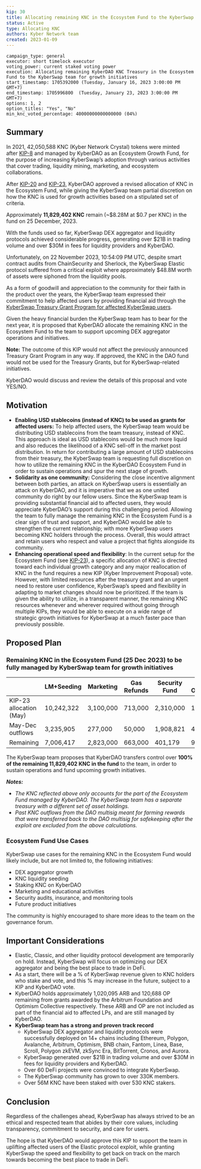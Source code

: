 ```yaml
---
kip: 30
title: Allocating remaining KNC in the Ecosystem Fund to the KyberSwap team for growth initiatives
status: Active
type: Allocating KNC
authors: Kyber Network team
created: 2023-01-09
---
```


```
campaign_type: general
executor: short timelock executor
voting_power: current staked voting power
execution: Allocating remaining KyberDAO KNC Treasury in the Ecosystem Fund to the KyberSwap team for growth initiatives
start_timestamp: 1705392000 (Tuesday, January 16, 2023 3:00:00 PM GMT+7)
end_timestamp: 1705996800  (Tuesday, January 23, 2023 3:00:00 PM GMT+7)
options: 1, 2
option_titles: "Yes", "No"
min_knc_voted_percentage: 40000000000000000 (04%)

```
## Summary

In 2021, 42,050,588 KNC (Kyber Network Crystal) tokens were minted after [KIP-8](https://github.com/KyberNetwork/KIPs/blob/master/KIPs/kip-8.md) and managed by KyberDAO as an Ecosystem Growth Fund, for the purpose of increasing KyberSwap’s adoption through various activities that cover trading, liquidity mining, marketing, and ecosystem collaborations.

After [KIP-20](https://github.com/KyberNetwork/KIPs/blob/master/KIPs/kip-20.md) and [KIP-23](https://github.com/KyberNetwork/KIPs/blob/master/KIPs/kip-23.md), KyberDAO approved a revised allocation of KNC in the Ecosystem Fund, while giving the KyberSwap team partial discretion on how the KNC is used for growth activities based on a stipulated set of criteria.

Approximately **11,829,402 KNC** remain (~$8.28M at $0.7 per KNC) in the fund on 25 December, 2023.

With the funds used so far, KyberSwap DEX aggregator and liquidity protocols achieved considerable progress, generating over $21B in trading volume and over $30M in fees for liquidity providers and KyberDAO. 

Unfortunately, on 22 November 2023, 10:54:09 PM UTC, despite smart contract audits from ChainSecurity and Sherlock, the KyberSwap Elastic protocol suffered from a critical exploit where approximately $48.8M worth of assets were siphoned from the liquidity pools.

As a form of goodwill and appreciation to the community for their faith in the product over the years, the KyberSwap team expressed their commitment to help affected users by providing financial aid through the [KyberSwap Treasury Grant Program for affected KyberSwap users](https://twitter.com/KyberNetwork/status/1737476792397574263).

Given the heavy financial burden the KyberSwap team has to bear for the next year, it is proposed that KyberDAO allocate the remaining KNC in the Ecosystem Fund to the team to support upcoming DEX aggregator operations and initiatives. 

**Note:** The outcome of this KIP would not affect the previously announced Treasury Grant Program in any way. If approved, the KNC in the DAO fund would not be used for the Treasury Grants, but for KyberSwap-related initiatives.

KyberDAO would discuss and review the details of this proposal and vote YES/NO.

## Motivation

- **Enabling USD stablecoins (instead of KNC) to be used as grants for affected users:** To help affected users, the KyberSwap team would be distributing USD stablecoins from the team treasury, instead of KNC. This approach is ideal as USD stablecoins would be much more liquid and also reduces the likelihood of a KNC sell-off in the market post distribution. In return for contributing a large amount of USD stablecoins from their treasury, the KyberSwap team is requesting full discretion on how to utilize the remaining KNC in the KyberDAO Ecosystem Fund in order to sustain operations and spur the next stage of growth.
- **Solidarity as one community:** Considering the close incentive alignment between both parties, an attack on KyberSwap users is essentially an attack on KyberDAO, and it is imperative that we as one united community do right by our fellow users. Since the KyberSwap team is providing substantial financial aid to affected users, they would appreciate KyberDAO’s support during this challenging period. Allowing the team to fully manage the remaining KNC in the Ecosystem Fund is a clear sign of trust and support, and KyberDAO would be able to strengthen the current relationship; with more KyberSwap users becoming KNC holders through the process. Overall, this would attract and retain users who respect and value a project that fights alongside its community.
- **Enhancing operational speed and flexibility**: In the current setup for the Ecosystem Fund (see [KIP-23](https://github.com/KyberNetwork/KIPs/blob/master/KIPs/kip-23.md)), a specific allocation of KNC is directed toward each individual growth category and any major reallocation of KNC in the fund requires a new KIP (Kyber Improvement Proposal) vote. However, with limited resources after the treasury grant and an urgent need to restore user confidence, KyberSwap’s speed and flexibility in adapting to market changes should now be prioritized. If the team is given the ability to utilize, in a transparent manner, the remaining KNC resources whenever and wherever required without going through multiple KIPs, they would be able to execute on a wide range of strategic growth initiatives for KyberSwap at a much faster pace than previously possible.

## Proposed Plan

### Remaining KNC in the Ecosystem Fund **(25 Dec 2023) to be fully managed by KyberSwap team for growth initiatives**

|  | LM+Seeding | Marketing | Gas Refunds | Security Fund | DAO Operations | Total |
| --- | --- | --- | --- | --- | --- | --- |
| KIP-23 allocation (May) | 10,242,322 | 3,100,000 | 713,000 | 2,310,000 | 1,425,000 | 17,790,322 |
| May-Dec outflows | 3,235,905 | 277,000 | 50,000 | 1,908,821 | 489,194 | 5,960,920 |
| Remaining | 7,006,417 | 2,823,000 | 663,000 | 401,179 | 935,806 | 11,829,402 |

The KyberSwap team proposes that KyberDAO transfers control over **100% of the remaining 11,829,402 KNC in the fund** to the team, in order to sustain operations and fund upcoming growth initiatives.

***Notes:*** 

- *The KNC reflected above only accounts for the part of the Ecosystem Fund managed by KyberDAO. The KyberSwap team has a separate treasury with a different set of asset holdings.*
- *Past KNC outflows from the DAO multisig meant for farming rewards that were transferred back to the DAO multisig for safekeeping after the exploit are excluded from the above calculations.*

### Ecosystem Fund Use Cases

KyberSwap use cases for the remaining KNC in the Ecosystem Fund would likely include, but are not limited to, the following initiatives:

- DEX aggregator growth
- KNC liquidity seeding
- Staking KNC on KyberDAO
- Marketing and educational activities
- Security audits, insurance, and monitoring tools
- Future product initiatives

The community is highly encouraged to share more ideas to the team on the governance forum.

## Important Considerations

- Elastic, Classic, and other liquidity protocol development are temporarily on hold. Instead, KyberSwap will focus on optimizing our DEX aggregator and being the best place to trade in DeFi.
- As a start, there will be a % of KyberSwap revenue given to KNC holders who stake and vote, and this % may increase in the future, subject to a KIP and KyberDAO vote.
- KyberDAO holds approximately 1,020,095 ARB and 120,688 OP remaining from grants awarded by the Arbitrum Foundation and Optimism Collective respectively. These ARB and OP are not included as part of the financial aid to affected LPs, and are still managed by KyberDAO.
- **KyberSwap team has a strong and proven track record**
    - KyberSwap DEX aggregator and liquidity protocols were successfully deployed on 14+ chains including Ethereum, Polygon, Avalanche, Arbitrum, Optimism, BNB chain, Fantom, Linea, Base, Scroll, Polygon zkEVM, zkSync Era, BitTorrent, Cronos, and Aurora.
    - KyberSwap generated over $21B in trading volume and over $30M in fees for liquidity providers and KyberDAO.
    - Over 60 DeFi projects were convinced to integrate KyberSwap.
    - The KyberSwap community has grown to over 330K members.
    - Over 56M KNC have been staked with over 530 KNC stakers.

## Conclusion

Regardless of the challenges ahead, KyberSwap has always strived to be an ethical and respected team that abides by their core values, including transparency, commitment to security, and care for users.

The hope is that KyberDAO would approve this KIP to support the team in uplifting affected users of the Elastic protocol exploit, while granting KyberSwap the speed and flexibility to get back on track on the march towards becoming the best place to trade in DeFi.